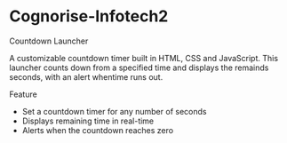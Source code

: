 # Cognorise-Infotech2

Countdown Launcher

A customizable countdown timer built in HTML, CSS and JavaScript. This launcher counts down from a specified time and displays the remainds seconds, with an alert whentime runs out.

Feature

* Set a countdown timer for any number of seconds
* Displays remaining time in real-time
* Alerts when the countdown reaches zero
